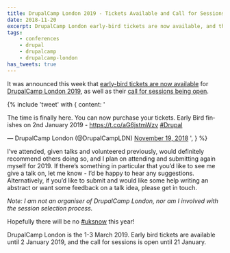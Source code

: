 ```yaml
---
title: DrupalCamp London 2019 - Tickets Available and Call for Sessions
date: 2018-11-20
excerpt: DrupalCamp London early-bird tickets are now available, and their call for sessions is open.
tags:
    - conferences
    - drupal
    - drupalcamp
    - drupalcamp-london
has_tweets: true
---
```

It was announced this week that [early-bird tickets are now available][0] for [DrupalCamp London 2019][1], as well as their [call for sessions being open][2].

{% include 'tweet' with {
    content: '<p lang="en" dir="ltr">The time is finally here. You can now purchase your tickets. Early Bird finishes on 2nd January 2019 - <a href="https://t.co/aG6jstmWzv">https://t.co/aG6jstmWzv</a> <a href="https://twitter.com/hashtag/Drupal?src=hash&amp;ref_src=twsrc%5Etfw">#Drupal</a></p>&mdash; DrupalCamp London (@DrupalCampLDN) <a href="https://twitter.com/DrupalCampLDN/status/1064584179113971712?ref_src=twsrc%5Etfw">November 19, 2018</a>
',
} %}

I’ve attended, given talks and volunteered previously, would definitely recommend others doing so, and I plan on attending and submitting again myself for 2019.
If there’s something in particular that you’d like to see me give a talk on, let me know - I’d be happy to hear any suggestions.
Alternatively, if you’d like to submit and would like some help writing an abstract or want some feedback on a talk idea, please get in touch. 

_Note: I am not an organiser of DrupalCamp London, nor am I involved with the session selection process._

Hopefully there will be no [#uksnow][3] this year!

DrupalCamp London is the 1-3 March 2019. Early bird tickets are available until 2 January 2019, and the call for sessions is open until 21 January.

[0]: https://twitter.com/DrupalCampLDN/status/1064584179113971712
[1]: https://drupalcamp.london
[2]: https://drupalcamp.london/get-involved/submit-a-session
[3]: /articles/tweets-drupalcamp-london
